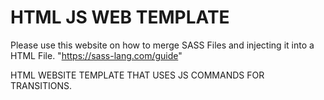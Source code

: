 # HTML JS WEB TEMPLATE

Please use this website on how to merge SASS Files and injecting it into a HTML File.
"https://sass-lang.com/guide"

HTML WEBSITE TEMPLATE THAT USES JS COMMANDS FOR TRANSITIONS.

